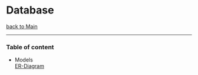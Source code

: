# Database
[back to Main](../../README.md "back to main")

---

### Table of content

- Models\
[ER-Diagram](models/db_diagram.md "click to view")